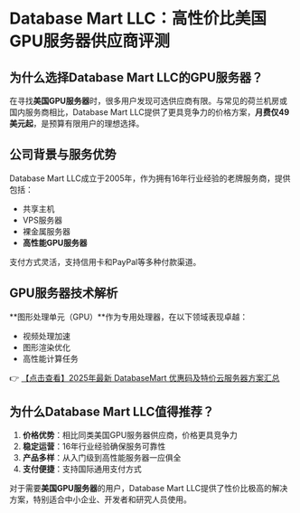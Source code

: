 # Database Mart LLC：高性价比美国GPU服务器供应商评测

## 为什么选择Database Mart LLC的GPU服务器？

在寻找**美国GPU服务器**时，很多用户发现可选供应商有限。与常见的荷兰机房或国内服务商相比，Database Mart LLC提供了更具竞争力的价格方案，**月费仅49美元起**，是预算有限用户的理想选择。

## 公司背景与服务优势

Database Mart LLC成立于2005年，作为拥有16年行业经验的老牌服务商，提供包括：
- 共享主机
- VPS服务器
- 裸金属服务器
- **高性能GPU服务器**

支付方式灵活，支持信用卡和PayPal等多种付款渠道。

## GPU服务器技术解析

**图形处理单元（GPU）**作为专用处理器，在以下领域表现卓越：
- 视频处理加速
- 图形渲染优化
- 高性能计算任务

👉 [【点击查看】2025年最新 DatabaseMart 优惠码及特价云服务器方案汇总](https://bit.ly/DatabaseMart)

## 为什么Database Mart LLC值得推荐？

1. **价格优势**：相比同类美国GPU服务器供应商，价格更具竞争力
2. **稳定运营**：16年行业经验确保服务可靠性
3. **产品多样**：从入门级到高性能服务器一应俱全
4. **支付便捷**：支持国际通用支付方式

对于需要**美国GPU服务器**的用户，Database Mart LLC提供了性价比极高的解决方案，特别适合中小企业、开发者和研究人员使用。